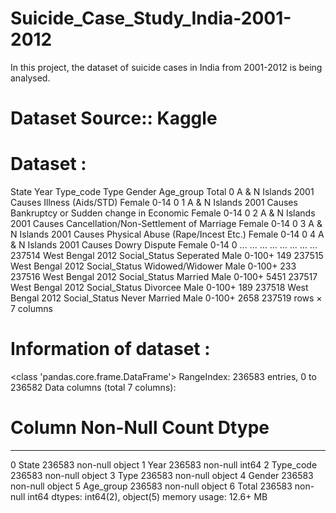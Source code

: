 # Suicide_Case_Study_India-2001-2012
In this project, the dataset of suicide cases in India from 2001-2012 is being analysed.
# Dataset Source:: Kaggle
# Dataset :
                       
State	Year	Type_code	Type	Gender	Age_group	Total
0	A & N Islands	2001	Causes	Illness (Aids/STD)	Female	0-14	0
1	A & N Islands	2001	Causes	Bankruptcy or Sudden change in Economic	Female	0-14	0
2	A & N Islands	2001	Causes	Cancellation/Non-Settlement of Marriage	Female	0-14	0
3	A & N Islands	2001	Causes	Physical Abuse (Rape/Incest Etc.)	Female	0-14	0
4	A & N Islands	2001	Causes	Dowry Dispute	Female	0-14	0
...	...	...	...	...	...	...	...
237514	West Bengal	2012	Social_Status	Seperated	Male	0-100+	149
237515	West Bengal	2012	Social_Status	Widowed/Widower	Male	0-100+	233
237516	West Bengal	2012	Social_Status	Married	Male	0-100+	5451
237517	West Bengal	2012	Social_Status	Divorcee	Male	0-100+	189
237518	West Bengal	2012	Social_Status	Never Married	Male	0-100+	2658
237519 rows × 7 columns


# Information of dataset :


<class 'pandas.core.frame.DataFrame'>
RangeIndex: 236583 entries, 0 to 236582
Data columns (total 7 columns):
 #   Column     Non-Null Count   Dtype 
---  ------     --------------   ----- 
 0   State      236583 non-null  object
 1   Year       236583 non-null  int64 
 2   Type_code  236583 non-null  object
 3   Type       236583 non-null  object
 4   Gender     236583 non-null  object
 5   Age_group  236583 non-null  object
 6   Total      236583 non-null  int64 
dtypes: int64(2), object(5)
memory usage: 12.6+ MB
